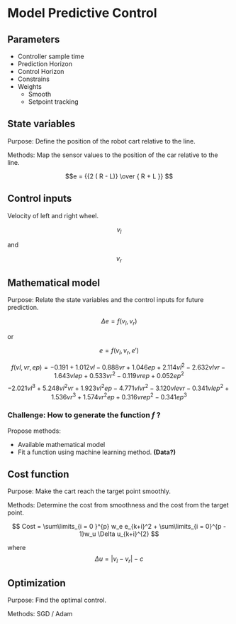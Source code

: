 # Model Predictive Control

## Parameters

- Controller sample time
- Prediction Horizon
- Control Horizon
- Constrains 
- Weights
  - Smooth
  - Setpoint tracking

## State variables 

Purpose: Define the position of the robot cart relative to the line.



Methods: Map the sensor values to the position of the car relative to the line.



$$e = {{2 ( R - L)} \over { R + L }} $$

## Control inputs

Velocity of left and right wheel.



$$v_l $$

and

$$v_r $$

## Mathematical model

Purpose: Relate the state variables and the control inputs for future prediction.



$$ {\Delta}e = f (v_l, v_r) $$


or


$$ e = f (v_l, v_r, e')$$

$$f(vl,vr,ep) = -0.191 + 1.012vl - 0.888vr + 1.046ep + 2.114vl^2 - 2.632vlvr - 1.643vlep + 0.533vr^2 - 0.119vrep + 0.052ep^2$$
$$- 2.021vl^3 + 5.248vl^2vr + 1.923vl^2ep - 4.771vlvr^2 - 3.120vlevr - 0.341vlep^2 + 1.536vr^3 + 1.574vr^2ep + 0.316vrep^2 - 0.341ep^3$$



### Challenge: How to generate the function $`f`$ ?

Propose methods:

- Available mathematical model
- Fit a function using machine learning method. **(Data?)**

## Cost function

Purpose: Make the cart reach the target point smoothly.

Methods: Determine the cost from smoothness and the cost from the target point.


$$ Cost = \sum\limits_{i = 0 }^{p} w_e e_{k+i}^2 + \sum\limits_{i = 0}^{p - 1}w_u \Delta u_{k+i}^{2} $$



where $$\Delta u = \left|v_l - v_r\right| - c$$

## Optimization

Purpose: Find the optimal control.

Methods: SGD / Adam
